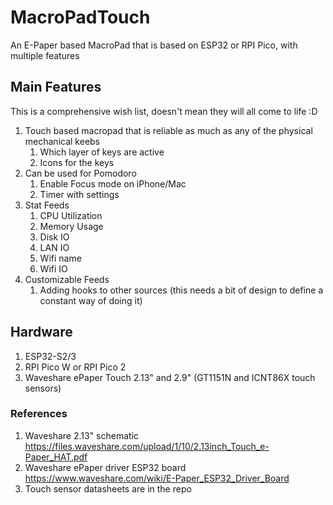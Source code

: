 # MacroPadTouch
An E-Paper based MacroPad that is based on ESP32 or RPI Pico, with multiple features

## Main Features
This is a comprehensive wish list, doesn't mean they will all come to life :D

1. Touch based macropad that is reliable as much as any of the physical mechanical keebs
   1. Which layer of keys are active
   2. Icons for the keys
3. Can be used for Pomodoro
   1. Enable Focus mode on iPhone/Mac
   2. Timer with settings
4. Stat Feeds
   1. CPU Utilization
   2. Memory Usage
   3. Disk IO
   4. LAN IO
   5. Wifi name
   6. Wifi IO
5. Customizable Feeds
   1. Adding hooks to other sources (this needs a bit of design to define a constant way of doing it)

## Hardware
1. ESP32-S2/3
2. RPI Pico W or RPI Pico 2
3. Waveshare ePaper Touch 2.13" and 2.9" (GT1151N and ICNT86X touch sensors)

### References
1. Waveshare 2.13" schematic https://files.waveshare.com/upload/1/10/2.13inch_Touch_e-Paper_HAT.pdf
2. Waveshare ePaper driver ESP32 board https://www.waveshare.com/wiki/E-Paper_ESP32_Driver_Board
3. Touch sensor datasheets are in the repo
